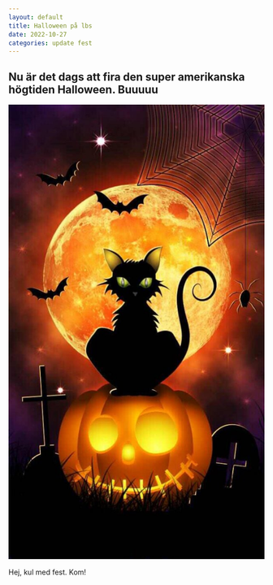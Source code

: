 ```yaml
---
layout: default
title: Halloween på lbs
date: 2022-10-27
categories: update fest
---
```


## Nu är det dags att fira den super amerikanska högtiden Halloween. Buuuuu

![](/assets/img/halloween.jpg)

Hej, kul med fest. Kom!